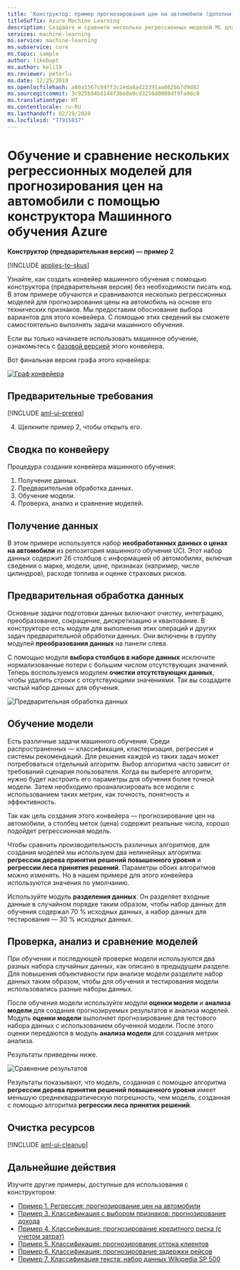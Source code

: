 ```yaml
---
title: 'Конструктор: пример прогнозирования цен на автомобили (дополнительно)'
titleSuffix: Azure Machine Learning
description: Создайте и сравните несколько регрессионных моделей ML для прогнозирования цены на автомобиль на основе технических признаков с помощью конструктора Машинного обучения Azure.
services: machine-learning
ms.service: machine-learning
ms.subservice: core
ms.topic: sample
author: likebupt
ms.author: keli19
ms.reviewer: peterlu
ms.date: 12/25/2019
ms.openlocfilehash: a80a1567c84ff3c2eda8ad22391aa862bb7d9d82
ms.sourcegitcommit: 3c925b84b5144f3be0a9cd3256d0886df9fa9dc0
ms.translationtype: HT
ms.contentlocale: ru-RU
ms.lasthandoff: 02/28/2020
ms.locfileid: "77915837"
---
```

# <a name="train--compare-multiple-regression-models-to-predict-car-prices-with-azure-machine-learning-designer"></a>Обучение и сравнение нескольких регрессионных моделей для прогнозирования цен на автомобили с помощью конструктора Машинного обучения Azure

**Конструктор (предварительная версия) — пример 2**

[!INCLUDE [applies-to-skus](../../includes/aml-applies-to-enterprise-sku.md)]

Узнайте, как создать конвейер машинного обучения с помощью конструктора (предварительная версия) без необходимости писать код. В этом примере обучаются и сравниваются несколько регрессионных моделей для прогнозирования цены на автомобиль на основе его технических признаков. Мы предоставим обоснование выбора вариантов для этого конвейера. С помощью этих сведений вы сможете самостоятельно выполнять задачи машинного обучения.

Если вы только начинаете использовать машинное обучение, ознакомьтесь с [базовой версией](how-to-designer-sample-regression-automobile-price-basic.md) этого конвейера.

Вот финальная версия графа этого конвейера:

[![Граф конвейера](./media/how-to-designer-sample-regression-automobile-price-compare-algorithms/graph.png)](./media/how-to-designer-sample-regression-automobile-price-compare-algorithms/graph.png#lightbox)

## <a name="prerequisites"></a>Предварительные требования

[!INCLUDE [aml-ui-prereq](../../includes/aml-ui-prereq.md)]

4. Щелкните пример 2, чтобы открыть его. 

## <a name="pipeline-summary"></a>Сводка по конвейеру

Процедура создания конвейера машинного обучения:

1. Получение данных.
1. Предварительная обработка данных.
1. Обучение модели.
1. Проверка, анализ и сравнение моделей.

## <a name="get-the-data"></a>Получение данных

В этом примере используется набор **необработанных данных о ценах на автомобили** из репозитория машинного обучения UCI. Этот набор данных содержит 26 столбцов с информацией об автомобилях, включая сведения о марке, модели, цене, признаках (например, числе цилиндров), расходе топлива и оценке страховых рисков.

## <a name="pre-process-the-data"></a>Предварительная обработка данных

Основные задачи подготовки данных включают очистку, интеграцию, преобразование, сокращение, дискретизацию и квантование. В конструкторе есть модули для выполнения этих операций и других задач предварительной обработки данных. Они включены в группу модулей **преобразования данных** на панели слева.

С помощью модуля **выбора столбцов в наборе данных** исключите нормализованные потери с большим числом отсутствующих значений. Теперь воспользуемся модулем **очистки отсутствующих данных**, чтобы удалить строки с отсутствующими значениями. Так вы создадите чистый набор данных для обучения.

![Предварительная обработка данных](./media/how-to-designer-sample-regression-automobile-price-compare-algorithms/data-processing.png)

## <a name="train-the-model"></a>Обучение модели

Есть различные задачи машинного обучения. Среди распространенных — классификация, кластеризация, регрессия и системы рекомендаций. Для решения каждой из таких задач может потребоваться отдельный алгоритм. Выбор алгоритма часто зависит от требований сценария пользователя. Когда вы выберете алгоритм, нужно будет настроить его параметры для обучения более точной модели. Затем необходимо проанализировать все модели с использованием таких метрик, как точность, понятность и эффективность.

Так как цель создания этого конвейера — прогнозирование цен на автомобили, а столбец меток (цена) содержит реальные числа, хорошо подойдет регрессионная модель.

Чтобы сравнить производительность различных алгоритмов, для создания моделей мы используем два нелинейных алгоритма: **регрессии дерева принятия решений повышенного уровня** и **регрессии леса принятия решений**. Параметры обоих алгоритмов можно изменять. Но в нашем примере для этого конвейера используются значения по умолчанию.

Используйте модуль **разделения данных**. Он разделяет входные данные в случайном порядке таким образом, чтобы набор данных для обучения содержал 70 % исходных данных, а набор данных для тестирования — 30 % исходных данных.

## <a name="test-evaluate-and-compare-the-models"></a>Проверка, анализ и сравнение моделей

При обучении и последующей проверке модели используются два разных набора случайных данных, как описано в предыдущем разделе. Для повышения объективности при анализе модели разделите набор данных таким образом, чтобы для обучения и тестирования модели использовались разные наборы данных.

После обучения модели используйте модули **оценки модели** и **анализа модели** для создания прогнозируемых результатов и анализа моделей. Модуль **оценки модели** выполняет прогнозирование для тестового набора данных с использованием обученной модели. После этого оценки передаются в модуль **анализа модели** для создания метрик анализа.



Результаты приведены ниже.

![Сравнение результатов](./media/how-to-designer-sample-regression-automobile-price-compare-algorithms/result.png)

Результаты показывают, что модель, созданная с помощью алгоритма **регрессии дерева принятия решений повышенного уровня** имеет меньшую среднеквадратическую погрешность, чем модель, созданная с помощью алгоритма **регрессии леса принятия решений**.



## <a name="clean-up-resources"></a>Очистка ресурсов

[!INCLUDE [aml-ui-cleanup](../../includes/aml-ui-cleanup.md)]

## <a name="next-steps"></a>Дальнейшие действия

Изучите другие примеры, доступные для использования с конструктором:

- [Пример 1. Регрессия: прогнозирование цен на автомобили](how-to-designer-sample-regression-automobile-price-basic.md)
- [Пример 3. Классификация с выбором признаков: прогнозирование дохода](how-to-designer-sample-classification-predict-income.md)
- [Пример 4. Классификация: прогнозирование кредитного риска (с учетом затрат)](how-to-designer-sample-classification-credit-risk-cost-sensitive.md)
- [Пример 5. Классификация: прогнозирование оттока клиентов](how-to-designer-sample-classification-churn.md)
- [Пример 6. Классификация: прогнозирование задержки рейсов](how-to-designer-sample-classification-flight-delay.md)
- [Пример 7. Классификация текста: набор данных Wikipedia SP 500](how-to-designer-sample-text-classification.md)

